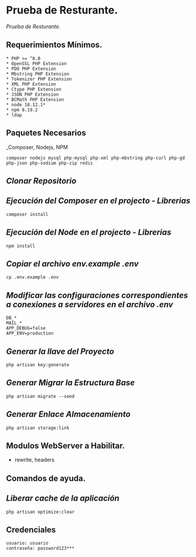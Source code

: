 # Prueba de Resturante.

_Prueba de Resturante._

## Requerimientos Mínimos.

```
* PHP >= ^8.0
* OpenSSL PHP Extension
* PDO PHP Extension
* Mbstring PHP Extension
* Tokenizer PHP Extension
* XML PHP Extension
* Ctype PHP Extension
* JSON PHP Extension
* BCMath PHP Extension
* node 18.12.1*
* npm 8.19.2
* ldap
```

## Paquetes Necesarios 

_Composer, Nodejs, NPM 

```
composer nodejs mysql php-mysql php-xml php-mbstring php-curl php-gd php-json php-sodium php-zip redis 
```

## _Clonar Repositorio_

## _Ejecución del Composer en el projecto - Librerias_

```
composer install
``` 

## _Ejecución del Node en el projecto - Librerias_

```
npm install
```

## _Copiar el archivo env.example .env_

``` 
cp .env.example .env
```

## _Modificar las configuraciones correspondientes a conexiones a servidores en el archivo .env_

```
DB_*
MAIL_*
APP_DEBUG=false
APP_ENV=production
```

## _Generar la llave del Proyecto_

```
php artisan key:generate
```

## _Generar Migrar la Estructura Base_

```
php artisan migrate --seed
```

## _Generar Enlace Almacenamiento_

```
php artisan storage:link

```
## Modulos WebServer a Habilitar.

- rewrite, headers

## Comandos de ayuda.

## _Liberar cache de la aplicación_

```
php artisan optimize:clear 
```

## Credenciales

```
usuario: usuario
contraseña: password123***
```